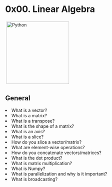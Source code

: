 # 0x00. Linear Algebra
<img src="https://lh3.googleusercontent.com/proxy/k625Qd8b0E4ehJQeURt-oCpv7caw26LUV_nXe02uFn5tBiP7NHBHvAaCefjo1HBnWeHJ5mumbbRe6QHOtZXi57mSi5KTDkqL7NjBpRzsmpyW9sLTz3IK83xi-oqH1KNMOHtD4P5bSZEN5xNAvrD_Sjg1P5Z16f2oAQM" alt="Python" height="200" style="vertical-align:top; margin:4px">

## General
<li>What is a vector?</li>
<li>What is a matrix?</li>
<li>What is a transpose?</li>
<li>What is the shape of a matrix?</li>
<li>What is an axis?</li>
<li>What is a slice?</li>
<li>How do you slice a vector/matrix?</li>
<li>What are element-wise operations?</li>
<li>How do you concatenate vectors/matrices?</li>
<li>What is the dot product?</li>
<li>What is matrix multiplication?</li>
<li>What is Numpy?</li>
<li>What is parallelization and why is it important?</li>
<li>What is broadcasting?</li>

